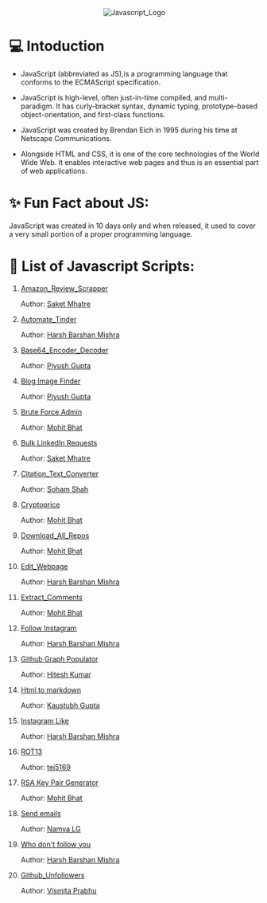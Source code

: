 <div align="center"><img  src="https://logodix.com/logo/374740.png" alt="Javascript_Logo"  /></div>
 <h1> 💻 Intoduction </h1>

* JavaScript (abbreviated as JS),is a programming language that conforms to the ECMAScript specification.

* JavaScript is high-level, often just-in-time compiled, and multi-paradigm. It has curly-bracket syntax, dynamic typing, prototype-based object-orientation, and first-class functions.

* JavaScript was created by Brendan Eich in 1995 during his time at Netscape Communications. 

* Alongside HTML and CSS, it is one of the core technologies of the World Wide Web. It enables interactive web pages and thus is an essential part of web applications.

# ✨ Fun Fact about JS: 

JavaScript was created in 10 days only and when released, it used to cover a very small portion of a proper programming language.

# 📌 List of Javascript Scripts: 

1. [Amazon_Review_Scrapper](Amazon_Review_Scrapper)
     
      Author: [Saket Mhatre](https://github.com/SANKET7738)
      
2. [Automate_Tinder](Automate_Tinder)
    
     Author: [Harsh Barshan Mishra](https://github.com/HarshCasper) 
     
3. [Base64_Encoder_Decoder](Base64_Encoder_Decoder)

     Author: [Piyush Gupta](https://github.com/gupta-piyush19)
     
4. [Blog Image Finder](Blog_Image_Finder)

     Author: [Piyush Gupta](https://github.com/gupta-piyush19)
      
5. [Brute Force Admin](Brute_Force_Admin)

     Author: [Mohit Bhat](https://github.com/mbcse)
     
6. [Bulk LinkedIn Requests](Bulk_LinkedIn_Requests)

     Author: [Saket Mhatre](https://github.com/SANKET7738)
     
7. [Citation_Text_Converter](Citation_Text_Converter)

      Author: [Soham Shah](https://github.com/sohamsshah)
     
8. [Cryptoprice](Cryptoprice)

      Author: [Mohit Bhat](https://github.com/mbcse)
     
9. [Download_All_Repos](Download_All_Repos)

      Author: [Mohit Bhat](https://github.com/mbcse)
     
10. [Edit_Webpage](Edit_Webpage)

      Author: [Harsh Barshan Mishra](https://github.com/HarshCasper) 
     
11. [Extract_Comments](Extract_Comments)

      Author: [Mohit Bhat](https://github.com/mbcse)
      
12. [Follow Instagram](Follow_Instagram)

      Author: [Harsh Barshan Mishra](https://github.com/HarshCasper) 
      
13. [Github Graph Populator](GitHub_Graph_Populator)

      Author: [Hitesh Kumar](https://github.com/HeroicHitesh)
      
14. [Html to markdown](Html_to_Markdown)

      Author: [Kaustubh Gupta](https://github.com/kaustubhgupta)
     
15. [Instagram Like](Instagram_Like)

      Author: [Harsh Barshan Mishra](https://github.com/HarshCasper)
      
16. [ROT13](ROT13_Decryption)

      Author: [tej5169](https://github.com/tej5169)
      
17. [RSA Key Pair Generator](RSA_Key_Pair_Generator)

      Author: [Mohit Bhat](https://github.com/mbcse)
     
18. [Send emails](Send_Emails)

      Author: [Namya LG](https://github.com/Namyalg)
      
19. [Who don't follow you](Who_Don't_Follow_You)

      Author: [Harsh Barshan Mishra](https://github.com/HarshCasper)
      
20. [Github_Unfollowers](Github_Unfollowers)

      Author: [Vismita Prabhu](https://github.com/vismitap)
